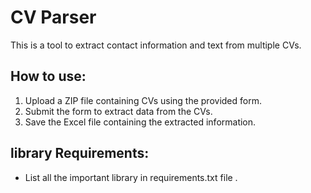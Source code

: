<!DOCTYPE html>
<html lang="en">
<head>
    <meta charset="UTF-8">
    <meta name="viewport" content="width=device-width, initial-scale=1.0">
</head>
<body>
    <h1>CV Parser</h1>
    <p>This is a tool to extract contact information and text from multiple CVs.</p>
    <h2>How to use:</h2>
    <ol>
        <li>Upload a ZIP file containing CVs using the provided form.</li>
        <li>Submit the form to extract data from the CVs.</li>
        <li>Save the Excel file containing the extracted information.</li>
    </ol>
    <h2>library Requirements:</h2>
    <ul>
        <li>List all the important library in requirements.txt file .</li>
    </ul>
    
</body>
</html>
